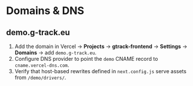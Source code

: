 # Domains & DNS

## demo.g-track.eu
1. Add the domain in Vercel → **Projects** → **gtrack-frontend** → **Settings** → **Domains** → add `demo.g-track.eu`.
2. Configure DNS provider to point the `demo` CNAME record to `cname.vercel-dns.com`.
3. Verify that host-based rewrites defined in `next.config.js` serve assets from `/demo/drivers/`.
